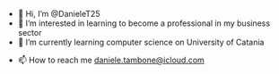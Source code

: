 - 👋 Hi, I’m @DanieleT25
- 👀 I’m interested in learning to become a professional in my business sector
- 🌱 I’m currently learning computer science on University of Catania
<!--- - 💞️ I’m looking to collaborate on project --->
- 📫 How to reach me daniele.tambone@icloud.com

<!---
DanieleT25/DanieleT25 is a ✨ special ✨ repository because its `README.md` (this file) appears on your GitHub profile.
You can click the Preview link to take a look at your changes.
--->

